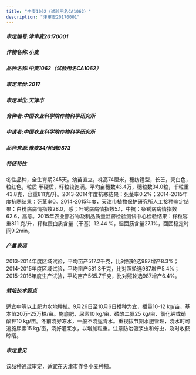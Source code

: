 ```yaml
---
title: "中麦1062（试验用名CA1062）"
description: "津审麦20170001"
---
```

##### 审定编号:津审麦20170001

##### 作物名称:小麦

##### 品种名称:中麦1062（试验用名CA1062）

##### 审定年份:2017

##### 审定单位:天津市

##### 育种者:中国农业科学院作物科学研究所

##### 申请者:中国农业科学院作物科学研究所

##### 品种来源:豫麦34/轮选9873

##### 特征特性
冬性品种，全生育期245天。幼苗直立，株高74厘米，穗纺锤型，长芒，壳白色，粒红色，粒质 半硬质，籽粒较饱满。平均亩穗数43.4万，穗粒数34.0粒，千粒重43.8克，容重811克/升。2013-2014年度抗寒结果：死茎率0.2%；2014-2015年度抗寒结果：死茎率0。2014-2015年度，天津市植物保护研究所人工接种鉴定结果：白粉病病情指数28.0，感；叶锈病病情指数5.1，中抗；条锈病病情指数62.6，高感。2015年农业部谷物及制品质量监督检验测试中心检验结果：籽粒容重811 克/升，籽粒蛋白质含量（干基）12.44 %，湿面筋含量27.1%，面团稳定时间9.2min。

##### 产量表现
2013-2014年度区域试验，平均亩产517.2千克，比对照轮选987增产8.3%；2014-2015年度区域试验，平均亩产581.3千克，比对照轮选987增产5.4%；2015-2016年度生产试验，平均亩产565.7千克，比对照轮选987增产6.4%。

##### 栽培技术要点
适宜中等以上肥力水地种植。9月26日至10月6日播种为宜，播量10-12 kg/亩，基本苗20万-25万株/亩。施底肥，尿素10 kg/亩、磷酸二氨25 kg/亩、氯化钾或硝酸钾10 kg/亩。冬前浇好冻水，一般不浇返青水。重视拔节期水肥管理，浇水时可追施尿素15 kg/亩，浇好灌浆水，以增加粒重。注意防治吸浆虫和蚜虫，及时收获晾晒。

##### 审定意见
该品种通过审定，适宜在天津市作冬小麦种植。
